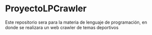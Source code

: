 # ProyectoLPCrawler
Este repositorio sera para la materia de lenguaje de programación, en donde se realizara un web crawler de temas deportivos 
